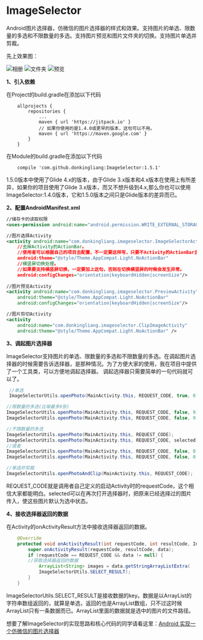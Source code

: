 # ImageSelector
Android图片选择器，仿微信的图片选择器的样式和效果。支持图片的单选、限数量的多选和不限数量的多选。支持图片预览和图片文件夹的切换。支持图片单选并剪裁。

先上效果图：

![相册](https://github.com/donkingliang/ImageSelector/blob/master/%E6%95%88%E6%9E%9C%E5%9B%BE/%E7%9B%B8%E5%86%8C.jpg)  ![文件夹](https://github.com/donkingliang/ImageSelector/blob/master/%E6%95%88%E6%9E%9C%E5%9B%BE/%E6%96%87%E4%BB%B6%E5%A4%B9.jpg)  ![预览](https://github.com/donkingliang/ImageSelector/blob/master/%E6%95%88%E6%9E%9C%E5%9B%BE/%E9%A2%84%E8%A7%88.jpg)

**1、引入依赖**

在Project的build.gradle在添加以下代码

```
	allprojects {
		repositories {
			...
			maven { url 'https://jitpack.io' }
			// 如果你使用的是1.4.0或更早的版本，这句可以不用。
			maven { url 'https://maven.google.com' }
		}
	}
```
在Module的build.gradle在添加以下代码

```
	compile 'com.github.donkingliang:ImageSelector:1.5.1'
```
1.5.0版本中使用了Glide 4.x的版本，由于Glide 3.x版本和4.x版本在使用上有所差异，如果你的项目使用了Glide 3.x版本，而又不想升级到4.x,那么你也可以使用ImageSelector:1.4.0版本，它和1.5.0版本之间只是Glide版本的差异而已。

**2、配置AndroidManifest.xml**
```xml
//储存卡的读取权限
<uses-permission android:name="android.permission.WRITE_EXTERNAL_STORAGE" />

//图片选择Activity
<activity android:name="com.donkingliang.imageselector.ImageSelectorActivity"
	//去掉Activity的ActionBar。
	//使用者可以根据自己的项目去配置，不一定要这样写，只要不Activity的ActionBar去掉就可以了。
    android:theme="@style/Theme.AppCompat.Light.NoActionBar"
    //横竖屏切换处理。
    //如果要支持横竖屏切换，一定要加上这句，否则在切换横竖屏的时候会发生异常。
    android:configChanges="orientation|keyboardHidden|screenSize"/>
    
//图片预览Activity
<activity android:name="com.donkingliang.imageselector.PreviewActivity"
    android:theme="@style/Theme.AppCompat.Light.NoActionBar"
    android:configChanges="orientation|keyboardHidden|screenSize"/>

//图片剪切Activity
<activity
    android:name="com.donkingliang.imageselector.ClipImageActivity"
    android:theme="@style/Theme.AppCompat.Light.NoActionBar" />
```
**3、调起图片选择器**

ImageSelector支持图片的单选、限数量的多选和不限数量的多选。在调起图片选择器的时候需要告诉选择器，是那种情况。为了方便大家的使用，我在项目中提供了一个工具类，可以方便地调起选择器。
调起选择器只需要简单的一句代码就可以了。
```java
 //单选
 ImageSelectorUtils.openPhoto(MainActivity.this, REQUEST_CODE, true, 0);

//限数量的多选(比喻最多9张)
ImageSelectorUtils.openPhoto(MainActivity.this, REQUEST_CODE, false, 9);
ImageSelectorUtils.openPhoto(MainActivity.this, REQUEST_CODE, false, 9, selected); // 把已选的传入。

//不限数量的多选
ImageSelectorUtils.openPhoto(MainActivity.this, REQUEST_CODE);
ImageSelectorUtils.openPhoto(MainActivity.this, REQUEST_CODE, selected); // 把已选的传入。
//或者
ImageSelectorUtils.openPhoto(MainActivity.this, REQUEST_CODE, false, 0);
ImageSelectorUtils.openPhoto(MainActivity.this, REQUEST_CODE, false, 0, selected); // 把已选的传入。

//单选并剪裁
ImageSelectorUtils.openPhotoAndClip(MainActivity.this, REQUEST_CODE);
```
REQUEST_CODE就是调用者自己定义的启动Activity时的requestCode，这个相信大家都能明白。selected可以在再次打开选择器时，把原来已经选择过的图片传入，使这些图片默认为选中状态。

**4、接收选择器返回的数据**

在Activity的onActivityResult方法中接收选择器返回的数据。
```java
    @Override
    protected void onActivityResult(int requestCode, int resultCode, Intent data) {
        super.onActivityResult(requestCode, resultCode, data);
        if (requestCode == REQUEST_CODE && data != null) {
	    //获取选择器返回的数据
            ArrayList<String> images = data.getStringArrayListExtra(
            ImageSelectorUtils.SELECT_RESULT);
        }
    }
```
ImageSelectorUtils.SELECT_RESULT是接收数据的key。数据是以ArrayList的字符串数组返回的，就算是单选，返回的也是ArrayList数组，只不过这时候ArrayList只有一条数据而已。ArrayList里面的数据就是选中的图片的文件路径。

想要了解ImageSelector的实现思路和核心代码的同学请看这里：[Android 实现一个仿微信的图片选择器](http://blog.csdn.net/u010177022/article/details/70147243)
